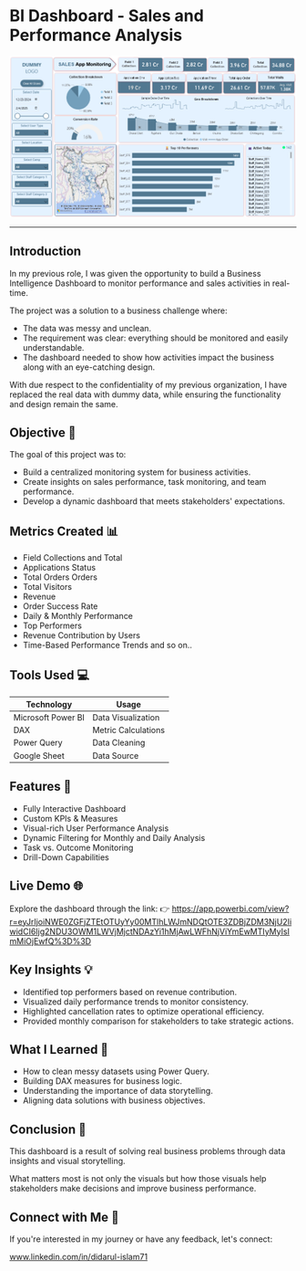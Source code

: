 # BI Dashboard - Sales and Performance Analysis

![Dashboard Preview](https://github.com/Didar-Rashed/Owner-avatar-BI-Dashboard-Sale-and-Performance-Analysis/blob/main/Screenshot%202025-02-27%20222428.png)

***
## Introduction
In my previous role, I was given the opportunity to build a Business Intelligence Dashboard to monitor performance and sales activities in real-time.

The project was a solution to a business challenge where:

+ The data was messy and unclean.
+ The requirement was clear: everything should be monitored and easily understandable.
+ The dashboard needed to show how activities impact the business along with an eye-catching design.

With due respect to the confidentiality of my previous organization, I have replaced the real data with dummy data, while ensuring the functionality and design remain the same.

## Objective 🎯
The goal of this project was to:

+ Build a centralized monitoring system for business activities.
+ Create insights on sales performance, task monitoring, and team performance.
+ Develop a dynamic dashboard that meets stakeholders' expectations.

## Metrics Created 📊
 + Field Collections and Total
 + Applications Status
 + Total Orders Orders
 + Total Visitors
 + Revenue
 + Order Success Rate
 + Daily & Monthly Performance
 + Top Performers
 + Revenue Contribution by Users
 + Time-Based Performance Trends and so on..

## Tools Used 💻
| Technology | Usage |
|----------|----------|
| Microsoft Power BI   | Data Visualization   |
| DAX   | Metric Calculations   |
| Power Query  | Data Cleaning   |
| Google Sheet  | Data Source   |

## Features 🔑
+ Fully Interactive Dashboard
+ Custom KPIs & Measures
+ Visual-rich User Performance Analysis
+ Dynamic Filtering for Monthly and Daily Analysis
+ Task vs. Outcome Monitoring
+ Drill-Down Capabilities

## Live Demo 🌐
Explore the dashboard through the link: 👉 https://app.powerbi.com/view?r=eyJrIjoiNWE0ZGFjZTEtOTUyYy00MTlhLWJmNDQtOTE3ZDBjZDM3NjU2IiwidCI6Ijg2NDU3OWM1LWVjMjctNDAzYi1hMjAwLWFhNjViYmEwMTIyMyIsImMiOjEwfQ%3D%3D

## Key Insights 💡
+ Identified top performers based on revenue contribution.
+ Visualized daily performance trends to monitor consistency.
+ Highlighted cancellation rates to optimize operational efficiency.
+ Provided monthly comparison for stakeholders to take strategic actions.

## What I Learned 🚀
+ How to clean messy datasets using Power Query.
+ Building DAX measures for business logic.
+ Understanding the importance of data storytelling.
+ Aligning data solutions with business objectives.

## Conclusion 🔑
This dashboard is a result of solving real business problems through data insights and visual storytelling.

What matters most is not only the visuals but how those visuals help stakeholders make decisions and improve business performance.

## Connect with Me 🔗
If you're interested in my journey or have any feedback, let's connect:

www.linkedin.com/in/didarul-islam71



